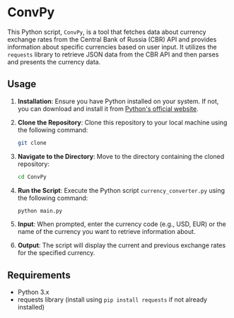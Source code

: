# ConvPy

This Python script, `ConvPy`, is a tool that fetches data about currency exchange rates from the Central Bank of Russia (CBR) API and provides information about specific currencies based on user input. It utilizes the `requests` library to retrieve JSON data from the CBR API and then parses and presents the currency data.

## Usage

1. **Installation**: Ensure you have Python installed on your system. If not, you can download and install it from [Python's official website](https://www.python.org/).

2. **Clone the Repository**: Clone this repository to your local machine using the following command:

   ```bash
   git clone 
   ```
   
3. **Navigate to the Directory**: Move to the directory containing the cloned repository:

   ```bash
   cd ConvPy
   ```

4. **Run the Script**: Execute the Python script `currency_converter.py` using the following command:

   ```bash
   python main.py
   ```

5. **Input**: When prompted, enter the currency code (e.g., USD, EUR) or the name of the currency you want to retrieve information about.

6. **Output**: The script will display the current and previous exchange rates for the specified currency.

## Requirements

- Python 3.x
- requests library (install using `pip install requests` if not already installed)

